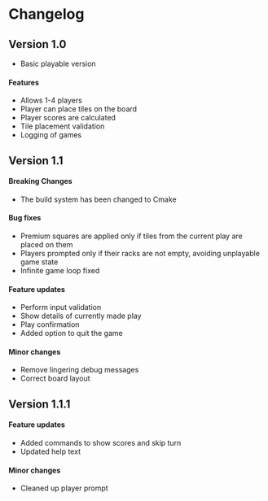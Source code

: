 # Changelog

## Version 1.0
* Basic playable version

#### Features
* Allows 1-4 players
* Player can place tiles on the board
* Player scores are calculated
* Tile placement validation
* Logging of games

## Version 1.1

#### Breaking Changes
* The build system has been changed to Cmake

#### Bug fixes
* Premium squares are applied only if tiles from the current play are placed on them
* Players prompted only if their racks are not empty, avoiding unplayable game state
* Infinite game loop fixed

#### Feature updates
* Perform input validation
* Show details of currently made play
* Play confirmation
* Added option to quit the game

#### Minor changes
* Remove lingering debug messages
* Correct board layout

## Version 1.1.1

#### Feature updates
* Added commands to show scores and skip turn
* Updated help text

#### Minor changes
* Cleaned up player prompt

